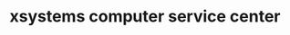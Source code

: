 ---
title: "xsystems computer service center"
url: /iserlohn/xsystems-computer-service-center/
shop: Computer
---